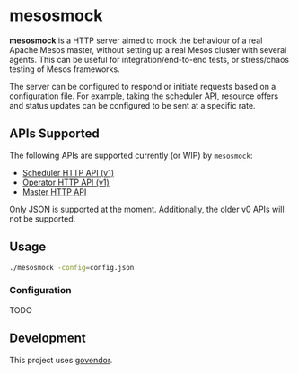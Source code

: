 # mesosmock

**mesosmock** is a HTTP server aimed to mock the behaviour of a real Apache Mesos master, without setting up a real Mesos cluster with several agents. This can be useful for integration/end-to-end tests, or stress/chaos testing of Mesos frameworks.

The server can be configured to respond or initiate requests based on a configuration file. For example, taking the scheduler API, resource offers and status updates can be configured to be sent at a specific rate.

## APIs Supported

The following APIs are supported currently (or WIP) by `mesosmock`:

- [Scheduler HTTP API (v1)](https://mesos.apache.org/documentation/latest/scheduler-http-api/)
- [Operator HTTP API (v1)](https://mesos.apache.org/documentation/latest/operator-http-api/)
- [Master HTTP API](https://mesos.apache.org/documentation/latest/endpoints/)

Only JSON is supported at the moment. Additionally, the older v0 APIs will not be supported.

## Usage

```sh
./mesosmock -config=config.json
```

### Configuration

TODO


## Development

This project uses [govendor](https://github.com/kardianos/govendor).
